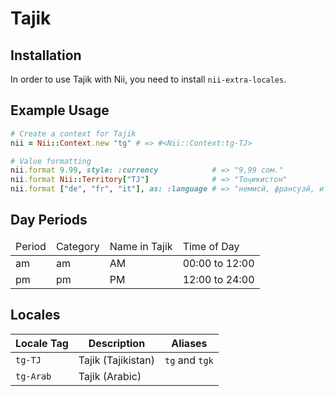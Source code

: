 <!-- This file has been generated. Source: languages/_template.md.erb -->

# Tajik

## Installation

In order to use Tajik with Nii, you need to install `nii-extra-locales`.

## Example Usage

``` ruby
# Create a context for Tajik
nii = Nii::Context.new "tg" # => #<Nii::Context:tg-TJ>

# Value formatting
nii.format 9.99, style: :currency            # => "9,99 сом."
nii.format Nii::Territory["TJ"]              # => "Тоҷикистон"
nii.format ["de", "fr", "it"], as: :language # => "немисӣ, франсузӣ, италиявӣ"
```

## Day Periods


<table>
  <thead>
    <tr>
      <td>Period</td>
      <td>Category</td>
      <td>Name in Tajik</td>
      <td>Time of Day</td>
    </tr>
  </thead>
  <tbody>
    <tr>
      <td>am</td>
      <td>am</td>
      <td>AM</td>
      <td>00:00 to 12:00</td>
    </tr>
    <tr>
      <td>pm</td>
      <td>pm</td>
      <td>PM</td>
      <td>12:00 to 24:00</td>
    </tr>
  </tbody>
</table>



## Locales

<table>
  <thead>
    <tr>
      <th>Locale Tag</th>
      <th>Description</th>
      <th>Aliases</th>
    </tr>
  </thead>
  <tbody>
    <tr>
      <td><code>tg-TJ</code></td>
      <td>Tajik (Tajikistan)</td>
      <td><code>tg</code> and <code>tgk</code></td>
    </tr>
    <tr>
      <td><code>tg-Arab</code></td>
      <td>Tajik (Arabic)</td>
      <td></td>
    </tr>
  </tbody>
</table>


